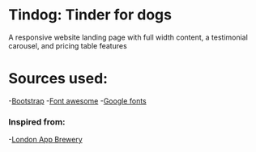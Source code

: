 # Tindog: Tinder for dogs
A responsive website landing page with full width content, a testimonial carousel, and pricing table features
# Sources used:
-[Bootstrap](https://getbootstrap.com)
-[Font awesome](https://fontawesome.com)
-[Google fonts](https://fonts.google.com)
### Inspired from:
-[London App Brewery](https://github.com/londonappbrewery)
